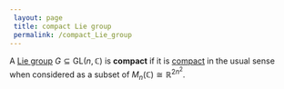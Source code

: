 ```yaml
---
 layout: page
 title: compact Lie group
 permalink: /compact_Lie_group
---
```

A [Lie group](https://defsmath.github.io/DefsMath/Lie_group) $G\subseteq \text{GL}(n,\mathbb C)$ is **compact** if it is [compact](https://defsmath.github.io/DefsMath/compact) in the usual sense when considered as a subset of $M_n(\mathbb C) \cong \mathbb R^{2n^2}.$

